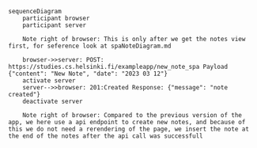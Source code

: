 <!--
@author Kiril Mishevski
@desc Diagram representing the flow of creating a new note in the Singla page app version of the notes app
@since 3/12/2023
-->

```mermaid
sequenceDiagram
    participant browser
    participant server

    Note right of browser: This is only after we get the notes view first, for seference look at spaNoteDiagram.md

    browser->>server: POST:  https://studies.cs.helsinki.fi/exampleapp/new_note_spa Payload {"content": "New Note", "date": "2023 03 12"}
    activate server
    server-->>browser: 201:Created Response: {"message": "note created"}
    deactivate server

    Note right of browser: Compared to the previous version of the app, we here use a api endpoint to create new notes, and because of this we do not need a rerendering of the page, we insert the note at the end of the notes after the api call was successfull
```